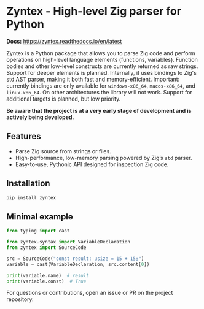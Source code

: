 # Zyntex - High-level Zig parser for Python
**Docs:** https://zyntex.readthedocs.io/en/latest

Zyntex is a Python package that allows you to parse Zig code and perform operations on 
high-level language elements (functions, variables).
Function bodies and other low-level constructs are currently returned as raw strings.
Support for deeper elements is planned. Internally, it uses bindings to Zig's std AST parser,
making it both fast and memory-efficient.
Important: currently bindings are only available for `windows-x86_64`, `macos-x86_64`, and `linux-x86_64`.
On other architectures the library will not work. Support for additional targets is planned, 
but low priority.

**Be aware that the project is at a very early stage of development
and is actively being developed.**

## Features

- Parse Zig source from strings or files.
- High-performance, low-memory parsing powered by Zig’s `std` parser.
- Easy-to-use, Pythonic API designed for inspection Zig code.

## Installation

```bash
pip install zyntex
```

## Minimal example
```python
from typing import cast

from zyntex.syntax import VariableDeclaration
from zyntex import SourceCode

src = SourceCode("const result: usize = 15 + 15;")
variable = cast(VariableDeclaration, src.content[0])

print(variable.name)  # result
print(variable.const)  # True
```

For questions or contributions, open an issue or PR on the project repository.
